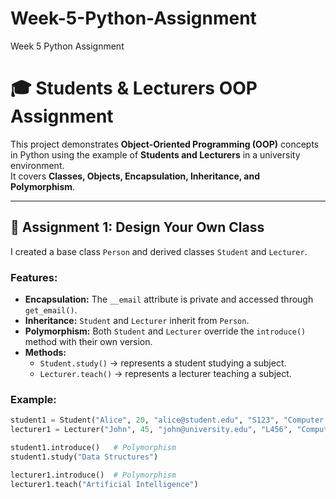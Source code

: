 # Week-5-Python-Assignment
Week 5 Python Assignment
# 🎓 Students & Lecturers OOP Assignment

This project demonstrates **Object-Oriented Programming (OOP)** concepts in Python using the example of **Students and Lecturers** in a university environment.  
It covers **Classes, Objects, Encapsulation, Inheritance, and Polymorphism**.

---

## 📘 Assignment 1: Design Your Own Class

I created a base class `Person` and derived classes `Student` and `Lecturer`.

### Features:
- **Encapsulation:** The `__email` attribute is private and accessed through `get_email()`.
- **Inheritance:** `Student` and `Lecturer` inherit from `Person`.
- **Polymorphism:** Both `Student` and `Lecturer` override the `introduce()` method with their own version.
- **Methods:**
  - `Student.study()` → represents a student studying a subject.
  - `Lecturer.teach()` → represents a lecturer teaching a subject.

### Example:
```python
student1 = Student("Alice", 20, "alice@student.edu", "S123", "Computer Science")
lecturer1 = Lecturer("John", 45, "john@university.edu", "L456", "Computer Science")

student1.introduce()   # Polymorphism
student1.study("Data Structures")

lecturer1.introduce()  # Polymorphism
lecturer1.teach("Artificial Intelligence")
